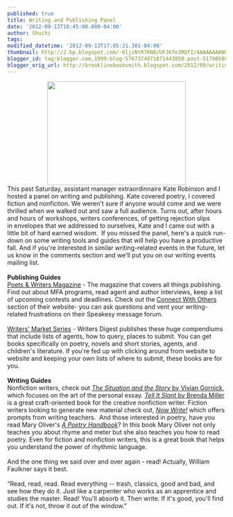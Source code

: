```yaml
---
published: true
title: Writing and Publishing Panel
date: '2012-09-13T16:45:00.000-04:00'
author: Shuchi
tags: 
modified_datetime: '2012-09-13T17:05:21.381-04:00'
thumbnail: http://2.bp.blogspot.com/-6ljiNtR7KN8/UFJKfe3RQfI/AAAAAAAAN0U/FRs_0til5eg/s72-c/writing+books.JPG
blogger_id: tag:blogger.com,1999:blog-5767374071871443859.post-5179858841181143450
blogger_orig_url: http://brooklinebooksmith.blogspot.com/2012/09/writing-and-publishing-panel.html
---
```


<div dir="ltr" style="text-align: left;" trbidi="on"><div class="separator" style="clear: both; text-align: center;"><a href="http://2.bp.blogspot.com/-6ljiNtR7KN8/UFJKfe3RQfI/AAAAAAAAN0U/FRs_0til5eg/s1600/writing+books.JPG" imageanchor="1" style="margin-left: 1em; margin-right: 1em;"><img border="0" hea="true" height="239" src="http://2.bp.blogspot.com/-6ljiNtR7KN8/UFJKfe3RQfI/AAAAAAAAN0U/FRs_0til5eg/s320/writing+books.JPG" width="320" /></a></div>This past Saturday, assistant manager extraordinnaire Kate Robinson and I hosted a panel on writing and publishing. Kate covered poetry, I covered fiction and nonfiction. We weren't sure if anyone would come and we were thrilled when we walked out and saw a full audience.&nbsp;Turns out, after&nbsp;hours and hours of workshops, writers conferences,&nbsp;of getting rejection slips in&nbsp;envelopes that we addressed to ourselves,&nbsp;Kate and I&nbsp;came out with a little bit of hard earned wisdom.&nbsp;&nbsp;If you missed the panel, here's a quick run-down on some writing&nbsp;tools and guides that will help you have a productive fall. And if you're interested in similar writing-related events in the future, let us know in the comments section and we'll put you on our writing events mailing list. <br /><br /><strong>Publishing Guides</strong><br /><a href="http://www.pw.org/" target="_blank">Poets &amp; Writers Magazine</a>&nbsp;- The magazine that covers all things publishing. Find out about MFA programs, read agent and author interviews, keep a list of upcoming contests and deadlines. Check out the <a href="http://www.pw.org/connect" target="_blank">Connect With Others</a> section of their website- you can ask questions and vent your writing-related frustrations&nbsp;on their Speakesy message&nbsp;forum. <br /><br /><a href="http://www.brooklinebooksmith-shop.com/search/apachesolr_search/%22writers%27%20market%22" target="_blank">Writers' Market Series</a> - Writers Digest publishes these huge compendiums that include lists of agents, how to query, places to submit.&nbsp;You can get books specifically on&nbsp;poetry, novels and short stories, agents,&nbsp;and children's literature. If you're fed up with clicking around from website to website&nbsp;and keeping your own lists of where to submit, these books are for you. <br /><br /><strong>Writing Guides</strong><br />Nonfiction writers, check out <a href="http://www.brooklinebooksmith-shop.com/book/9780374528584" target="_blank"><em>The Situation and the Story</em> by Vivian Gornick</a>, which focuses on the art of the personal essay. <a href="http://www.brooklinebooksmith-shop.com/book/9780071781770" target="_blank"><em>Tell It Slant</em> by Brenda Miller</a> is a great craft-oriented book for the creative nonfiction writer. Fiction writers looking to generate new material check out, <a href="http://www.brooklinebooksmith-shop.com/book/9781585425228" target="_blank"><em>Now Write!</em></a>&nbsp;which offers prompts from writing teachers.&nbsp; And those interested in poetry, have you read Mary Oliver's <a href="http://www.brooklinebooksmith-shop.com/book/9780156724005" target="_blank"><em>A Poetry Handbook</em></a>? In this book Mary Oliver not only teaches you about rhyme and meter but she also teaches you how to read poetry. Even for fiction and nonfiction writers, this is a great book that helps you understand the power of rhythmic language.<br /><br />And the one thing we said over and over again - read! Actually,&nbsp;William Faulkner says it best.<br /><br />“Read, read, read. Read everything -- trash, classics, good and bad, and see how they do it. Just like a carpenter who works as an apprentice and studies the master. Read! You'll absorb it. Then write. If it's good, you'll find out. If it's not, throw it out of the window.” </div>